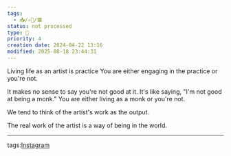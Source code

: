 ```yaml
---
tags:
  - 📥️/✍🏻/🟥
status: not processed
type: 📸
priority: 4
creation date: 2024-04-22 13:16
modified: 2025-08-18 23:44:31
---
```

Living life as an artist is practice
You are either engaging in the practice or you're not. 

It makes no sense to say you're not good at it. 
It's like saying, "I'm not good at being a monk."
You are either living as a monk or you're not. 

We tend to think of the artist's work as the output.

The real work of the artist is a way of being in the world.


---
tags:[Instagram](instagram)